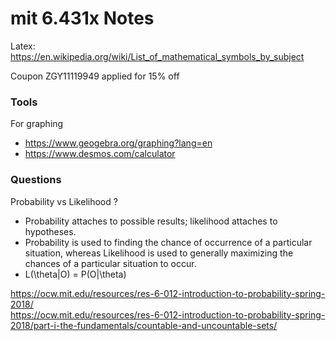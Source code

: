 # mit 6.431x Notes

Latex: https://en.wikipedia.org/wiki/List_of_mathematical_symbols_by_subject

Coupon ZGY11119949 applied for 15% off

### Tools

For graphing
* https://www.geogebra.org/graphing?lang=en
* https://www.desmos.com/calculator



### Questions

Probability vs Likelihood ?

* Probability attaches to possible results; likelihood attaches to hypotheses.
* Probability is used to finding the chance of occurrence of a particular situation, whereas Likelihood is used to generally maximizing the chances of a particular situation to occur.
* L(\theta|O) = P(O|\theta)


https://ocw.mit.edu/resources/res-6-012-introduction-to-probability-spring-2018/  
https://ocw.mit.edu/resources/res-6-012-introduction-to-probability-spring-2018/part-i-the-fundamentals/countable-and-uncountable-sets/
